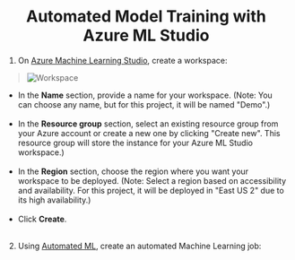 <div align="center">
  <h1>Automated Model Training with Azure ML Studio</h1>
</div>

1. On [Azure Machine Learning Studio](https://ml.azure.com/), create a workspace:

> ![Workspace](https://github.com/m3mentomor1/Automated-Model-Training_with_Azure-ML-Studio/assets/95956735/efce2078-305c-49b5-acf6-219346e1dcd2)

- In the **Name** section, provide a name for your workspace. (Note: You can choose any name, but for this project, it will be named "Demo".)<br><br>
- In the **Resource group** section, select an existing resource group from your Azure account or create a new one by clicking "Create new". This resource group will store the instance for your Azure ML Studio workspace.)<br><br>
- In the **Region** section, choose the region where you want your workspace to be deployed. (Note: Select a region based on accessibility and availability. For this project, it will be deployed in "East US 2" due to its high availability.)<br><br>
- Click **Create**.<br><br>


2. Using [Automated ML](https://learn.microsoft.com/en-us/azure/machine-learning/concept-automated-ml?view=azureml-api-2), create an automated Machine Learning job: 


 


 







